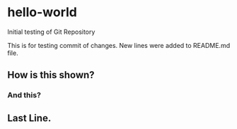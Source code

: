# hello-world
Initial testing of Git Repository

This is for testing commit of changes.
New lines were added to README.md file.
## How is this shown?
### And this?
## Last Line.
